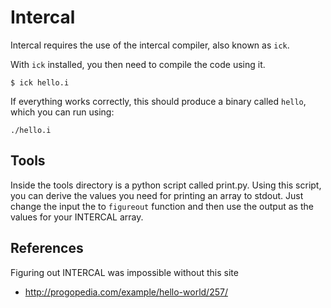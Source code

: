 # Intercal

Intercal requires the use of the intercal compiler, also known as `ick`.

With `ick` installed, you then need to compile the code using it.

```
$ ick hello.i
```

If everything works correctly, this should produce a binary called `hello`, which you can run using:

```
./hello.i
```

## Tools

Inside the tools directory is a python script called print.py.
Using this script, you can derive the values you need for printing an array
to stdout. Just change the input the to `figureout` function and then
use the output as the values for your INTERCAL array.

## References

Figuring out INTERCAL was impossible without this site

- http://progopedia.com/example/hello-world/257/
